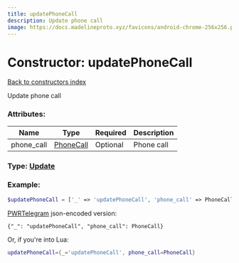 ```yaml
---
title: updatePhoneCall
description: Update phone call
image: https://docs.madelineproto.xyz/favicons/android-chrome-256x256.png
---
```

# Constructor: updatePhoneCall  
[Back to constructors index](index.md)



Update phone call

### Attributes:

| Name     |    Type       | Required | Description |
|----------|---------------|----------|-------------|
|phone\_call|[PhoneCall](../types/PhoneCall.md) | Optional|Phone call|



### Type: [Update](../types/Update.md)


### Example:

```php
$updatePhoneCall = ['_' => 'updatePhoneCall', 'phone_call' => PhoneCall];
```  

[PWRTelegram](https://pwrtelegram.xyz) json-encoded version:

```
{"_": "updatePhoneCall", "phone_call": PhoneCall}
```


Or, if you're into Lua:

```lua
updatePhoneCall={_='updatePhoneCall', phone_call=PhoneCall}

```


